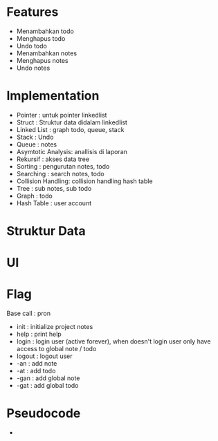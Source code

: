 # Features
  - Menambahkan todo
  - Menghapus todo
  - Undo todo
  - Menambahkan notes
  - Menghapus notes
  - Undo notes

# Implementation
  - Pointer           : untuk pointer linkedlist
  - Struct            : Struktur data didalam linkedlist
  - Linked List       : graph todo, queue, stack
  - Stack             : Undo
  - Queue             : notes
  - Asymtotic Analysis: anallisis di laporan
  - Rekursif          : akses data tree
  - Sorting           : pengurutan notes, todo
  - Searching         : search notes, todo
  - Collision Handling: collision handling hash table
  - Tree              : sub notes, sub todo
  - Graph             : todo
  - Hash Table        : user account

# Struktur Data


# UI

# Flag
Base call   : pron
  - init    : initialize project notes
  - help    : print help
  - login   : login user (active forever), when doesn't login user only have access to global note / todo
  - logout  : logout user
  - -an     : add note
  - -at     : add todo
  - -gan    : add global note
  - -gat    : add global todo


# Pseudocode
  - 
